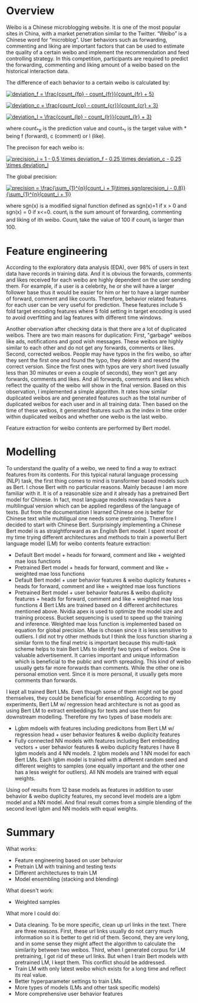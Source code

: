 # Overview
Weibo is a Chinese microblogging website. It is one of the most popular sites in China, with a market penetration similar to the Twitter. “Weibo” is a Chinese word for “microblog”. User behaviors such as forwarding, commenting and liking are important factors that can be used to estimate the quality of a certain weibo and implement the recommendation and feed controlling strategy. In this competition, participants are required to predict the forwarding, commenting and liking amount of a weibo based on the historical interaction data.

The difference of each behavior to a certain weibo is calculated by:

<a href="https://www.codecogs.com/eqnedit.php?latex=deviation_f&space;=&space;\frac{count_{fp}&space;-&space;count_{fr}}{count_{fr}&space;&plus;&space;5}" target="_blank"><img src="https://latex.codecogs.com/gif.latex?deviation_f&space;=&space;\frac{count_{fp}&space;-&space;count_{fr}}{count_{fr}&space;&plus;&space;5}" title="deviation_f = \frac{count_{fp} - count_{fr}}{count_{fr} + 5}" /></a>

<a href="https://www.codecogs.com/eqnedit.php?latex=deviation_c&space;=&space;\frac{count_{cp}&space;-&space;count_{cr}}{count_{cr}&space;&plus;&space;3}" target="_blank"><img src="https://latex.codecogs.com/gif.latex?deviation_c&space;=&space;\frac{count_{cp}&space;-&space;count_{cr}}{count_{cr}&space;&plus;&space;3}" title="deviation_c = \frac{count_{cp} - count_{cr}}{count_{cr} + 3}" /></a>

<a href="https://www.codecogs.com/eqnedit.php?latex=deviation_l&space;=&space;\frac{count_{lp}&space;-&space;count_{lr}}{count_{lr}&space;&plus;&space;3}" target="_blank"><img src="https://latex.codecogs.com/gif.latex?deviation_l&space;=&space;\frac{count_{lp}&space;-&space;count_{lr}}{count_{lr}&space;&plus;&space;3}" title="deviation_l = \frac{count_{lp} - count_{lr}}{count_{lr} + 3}" /></a>

where count<sub>*p</sub> is the prediction value and count<sub>*r</sub> is the target value with * being f (forward), c (comment) or l (like).

The preciison for each weibo is:

<a href="https://www.codecogs.com/eqnedit.php?latex=precision_i&space;=&space;1&space;-&space;0.5&space;\times&space;deviation_f&space;-&space;0.25&space;\times&space;deviation_c&space;-&space;0.25&space;\times&space;deviation_l" target="_blank"><img src="https://latex.codecogs.com/gif.latex?precision_i&space;=&space;1&space;-&space;0.5&space;\times&space;deviation_f&space;-&space;0.25&space;\times&space;deviation_c&space;-&space;0.25&space;\times&space;deviation_l" title="precision_i = 1 - 0.5 \times deviation_f - 0.25 \times deviation_c - 0.25 \times deviation_l" /></a>

The global precision:

<a href="https://www.codecogs.com/eqnedit.php?latex=precision&space;=&space;\frac{\sum_{1}^{n}(count_i&space;&plus;&space;1)\times&space;sgn(precision_i&space;-&space;0.8)}{\sum_{1}^{n}(count_i&space;&plus;&space;1)}" target="_blank"><img src="https://latex.codecogs.com/gif.latex?precision&space;=&space;\frac{\sum_{1}^{n}(count_i&space;&plus;&space;1)\times&space;sgn(precision_i&space;-&space;0.8)}{\sum_{1}^{n}(count_i&space;&plus;&space;1)}" title="precision = \frac{\sum_{1}^{n}(count_i + 1)\times sgn(precision_i - 0.8)}{\sum_{1}^{n}(count_i + 1)}" /></a>

where sgn(x) is a modified signal function defined as sgn(x)=1 if x > 0 and sgn(x) = 0 if x<=0.
count<sub>i</sub> is the sum amount of forwarding, commenting and liking of ith weibo. Count<sub>i</sub> take the value of 100 if count<sub>i</sub> is larger than 100.

# Feature engineering
According to the exploratory data analysis (EDA), over 98% of users in text data have records in training data. And it is obvious the forwards, comments and likes received for each weibo are highly dependent on the user sending them. For example, if a user is a celebrity, he or she will have a larger follower base thus it would be easier for him or her to have a larger number of forward, comment and like counts. Therefore, behavior related features for each user can be very useful for prediction. These features include 5 fold target encoding features where 5 fold setting in target encoding is used to avoid overfitting and lag features with different time windows.

Another obervation after checking data is that there are a lot of duplicated weibos. There are two main reasons for duplication: First, "garbage" weibos like ads, notifications and good wish messages. These weibos are highly similar to each other and do not get any forwards, comments or likes. Second, corrected weibos. People may have typos in the firs weibo, so after they sent the first one and found the typo, they delete it and resend the correct version. Since the first ones with typos are very short lived (usually less than 30 minutes or even a couple of seconds), they won't get any forwards, comments and likes. And all forwards, comments and likes which reflect the quality of the weibo will show in the final version. Based on this observation, I implemented a simple algorithm. It rates how similar duplicated weibos are and generated features such as the total number of duplicated weibos for each user and in all training data. Then based on the time of these weibos, it generated features such as the index in time order within duplicated weibos and whether one weibo is the last weibo.

Feature extraction for weibo contents are performed by Bert model.

# Modelling
To understand the quality of a weibo, we need to find a way to extract features from its contents. For this typical natural language processing (NLP) task, the first thing comes to mind is transformer based models such as Bert. I chose Bert with no particular reasons. Mainly because I am more familiar with it. It is of a reasonable size and it already has a pretrained Bert model for Chinese. In fact, most language models nowadays have a multilingual version which can be applied regardless of the language of texts. But from the documentation I learned Chinese one is better for Chinese text while multiligual one needs some pretraining. Therefore I decided to start with Chinese Bert. Surprisingly implementing a Chinese Bert model is as straightforward as an English Bert model. I spent most of my time trying different architectures and methods to train a powerful Bert language model (LM) for weibo contents feature extraction:
* Default Bert model + heads for forward, comment and like + weighted mae loss functions
* Pretrained Bert model + heads for forward, comment and like + weighted mae loss functions
* Default Bert model + user behavior features & weibo duplicity features + heads for forward, comment and like + weighted mae loss functions
* Pretrained Bert model + user behavior features & weibo duplicity features + heads for forward, comment and like + weighted mae loss functions
4 Bert LMs are trained based on 4 different architectures mentioned above. Nvidia apex is used to optimize the model size and training process. Bucket sequencing is used to speed up the training and inference. Weighted mae loss function is implemented based on equation for global precision. Mae is chosen since it is less sensitive to outliers. I did not try other methods but I think the loss function sharing a similar form to the final metric is important because this multi-task scheme helps to train Bert LMs to identify two types of weibos. One is valuable advertisement. It carries important and unique information which is beneficial to the public and worth spreading. This kind of weibo usually gets far more forwards than comments. While the other one is personal emotion vent. Since it is more personal, it usually gets more comments than forwards.

I kept all trained Bert LMs. Even though some of them might not be good themselves, they could be beneficial for ensembling. According to my experiments, Bert LM w/ regression head architecture is not as good as using Bert LM to extract embeddings for texts and use them for downstream modelling. Therefore my two types of base models are:
* Lgbm mdoels with features including predicitons from Bert LM w/ regression head + user behavior features & weibo duplicity features
* Fully connected NN models with features including Bert embedding vectors + user behavior features & weibo duplicity features
I have 8 lgbm models and 4 NN models. 2 lgbm models and 1 NN model for each Bert LMs. Each lgbm model is trained with a different random seed and different weights to samples (one equally important and the other one has a less weight for outliers). All NN models are trained with equal weights.

Using oof results from 12 base models as features in addition to user behavior & weibo duplicity features, my second level models are a lgbm model and a NN model. And final result comes from a simple blending of the second level lgbm and NN models with equal weights. 

# Summary
What works:
* Feature engineering based on user behavior
* Pretrain LM with training and testing texts
* Different architectures to train LM
* Model ensembling (stacking and blending)

What doesn't work:
* Weighted samples

What more I could do:
* Data cleaning. To be more specific, clean up url links in the text. There are three reasons. First, these url links usually do not carry much information so it is better to get rid of them. Second, they are very long, and in some sense they might affect the algorithm to calculate the similarity between two weibos. Third, when I generated corpus for LM pretraining, I got rid of these url links. But when I train Bert models with pretrained LM, I kept them. This conflict should be addressed.
* Train LM with only latest weibo which exists for a long time and reflect its real value.
* Better hyperparameter settings to train LMs.
* More types of models (LMs and other task specific models)
* More comprehensive user behavior features
